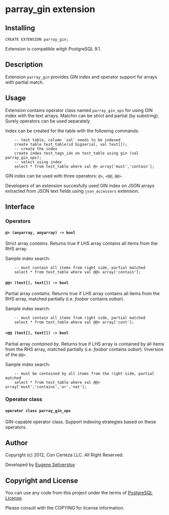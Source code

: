 parray_gin extension
====================

Installing
----------

    CREATE EXTENSION parray_gin;

Extension is compatible witgh PostgreSQL 9.1.

Description
-----------

Extension `parray_gin` provides GIN index and operator support for arrays with partial match.

Usage
-----

Extension contains operator class named `parray_gin_ops` for using GIN index with the text arrays. Matchin can be strict and partial (by substring). Surely operators can be used separately.

Index can be created for the table with the following commands:

        -- test table, column `val` needs to be indexed
        create table test_table(id bigserial, val text[]);
        -- create the index
        create index test_tags_idx on test_table using gin (val parray_gin_ops);
        -- select using index
        select * from test_table where val @> array['must','contain'];

GIN index can be used with three operators: `@>`, `<@@`, `@@>`.

Developers of an extension succesfully used GIN index on JSON arrays extracted from JSON text fields using `json_accessors` extension.

Interface
---------

### Operators

#### `@> (anyarray, anyarray) -> bool`

Strict array _contains_. Returns true if LHS array contains all items from the RHS array.

Sample index search:
        
        -- must contain all items from right side, partial matched
        select * from test_table where val @@> array['contain'];

#### `@@> (text[], text[]) -> bool`

Partial array _contains_. Returns true if LHS array contains all items from the RHS array,
matched partially (i.e. _foobar_ contains _oobar_).

Sample index search:
        
        -- must contain all items from right side, partial matched
        select * from test_table where val @@> array['cont'];

#### `<@@ (text[], text[]) -> bool`

Partial array _contained by_. Returns true if LHS array is contained by all items from the RHS array, matched partially (i.e. _foobar_ contains _oobar_). Inversion of the `@@>`.

Sample index search:
        
        -- must be contained by all items from the right side, partial matched
        select * from test_table where val @@> array['must','contains','or','not'];

### Operator class 

#### `operator class parray_gin_ops`

GIN-capable operator class. Support indexing strategies based on these operators.

Author
------

Copyright (c) 2012, Con Certeza LLC. All Right Reserved.

Developed by [Eugene Seliverstov](theirix@concerteza.ru)

Copyright and License
---------------------

You can use any code from this project under the terms of [PostgreSQL License](http://www.postgresql.org/about/licence/).

Please consult with the COPYING for license information.
